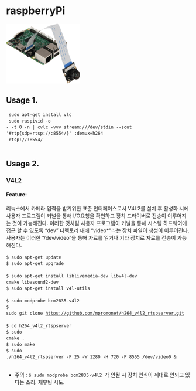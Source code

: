 # raspberryPi
<img src="/RPI_Camera.png" width="40%" height="40%"></br>

## Usage 1.
<code> sudo apt-get install vlc </code></br>
<code> sudo raspivid -o - -t 0 -n | cvlc -vvv stream:///dev/stdin --sout '#rtp{sdp=rtsp://:8554/}' :demux=h264 </code></br>
<code> rtsp://:8554/ </code></br>


## Usage 2.
### V4L2
#### Feature:
리눅스에서 카메라 입력을 받기위한 표준 인터페이스로서 V4L2를 설치 후 활성화 시에 사용자 프로그램이 커널을 통해 I/O요청을 확인하고 장치 드라이버로 전송이 이루어지는 것이 가능해진다. 
이러한 것처럼 사용자 프로그램이 커널을 통해 시스템 하드웨어에 접근 할 수 있도록 “dev” 디렉토리 내에 “video*"라는 장치 파일이 생성이 이루어진다. 
사용자는 이러한 “/dev/video”을 통해 자료를 읽거나 기타 장치로 자료를 전송이 가능해진다.

<code>$ sudo apt-get update </code></br>
<code>$ sudo apt-get upgrade </code></br>
<code>$ sudo apt-get install liblivemedia-dev libv4l-dev cmake libasound2-dev </code></br>
<code>$ sudo apt-get install v4l-utils </code></br>
<code>$ sudo modprobe bcm2835-v4l2 </code></br>
<code>$ sudo git clone https://github.com/mpromonet/h264_v4l2_rtspserver.git </code></br>
<code>$ cd h264_v4l2_rtspserver </code></br>
<code>$ sudo cmake . </code></br>
<code>$ sudo make </code></br>
<code>$  sudo ./h264_v4l2_rtspserver -F 25 -W 1280 -H 720 -P 8555 /dev/video0 & </code></br>

* 주의 : <code>$ sudo modprobe bcm2835-v4l2 </code>가 안될 시 장치 인식이 제대로 안되고 있다는 소리. 재부팅 시도.
